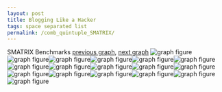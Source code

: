 ```yaml
---
layout: post
title: Blogging Like a Hacker
tags: space separated list
permalink: /comb_quintuple_SMATRIX/
---
```


SMATRIX Benchmarks
[previous graph](../comb_quintuple_ROD/), [next graph](../comb_quintuple_SORTD/)
![graph figure](./images/quintuple/SMATRIX/SMATRIX-AVL_box.png)![graph figure](./images/quintuple/SMATRIX/SMATRIX-A_box.png)![graph figure](./images/quintuple/SMATRIX/SMATRIX-CYPHERD_box.png)![graph figure](./images/quintuple/SMATRIX/SMATRIX-EGG_box.png)![graph figure](./images/quintuple/SMATRIX/SMATRIX-FACE_box.png)![graph figure](./images/quintuple/SMATRIX/SMATRIX-FLOYD_box.png)![graph figure](./images/quintuple/SMATRIX/SMATRIX-F_box.png)![graph figure](./images/quintuple/SMATRIX/SMATRIX-H_box.png)![graph figure](./images/quintuple/SMATRIX/SMATRIX-JSOND_box.png)![graph figure](./images/quintuple/SMATRIX/SMATRIX-K_box.png)![graph figure](./images/quintuple/SMATRIX/SMATRIX-O_box.png)![graph figure](./images/quintuple/SMATRIX/SMATRIX-PDFD_box.png)![graph figure](./images/quintuple/SMATRIX/SMATRIX-RB_box.png)![graph figure](./images/quintuple/SMATRIX/SMATRIX-ROD_box.png)![graph figure](./images/quintuple/SMATRIX/SMATRIX-SMATRIX_box.png)![graph figure](./images/quintuple/SMATRIX/SMATRIX-SORTD_box.png)![graph figure](./images/quintuple/SMATRIX/SMATRIX-ZB_box.png)